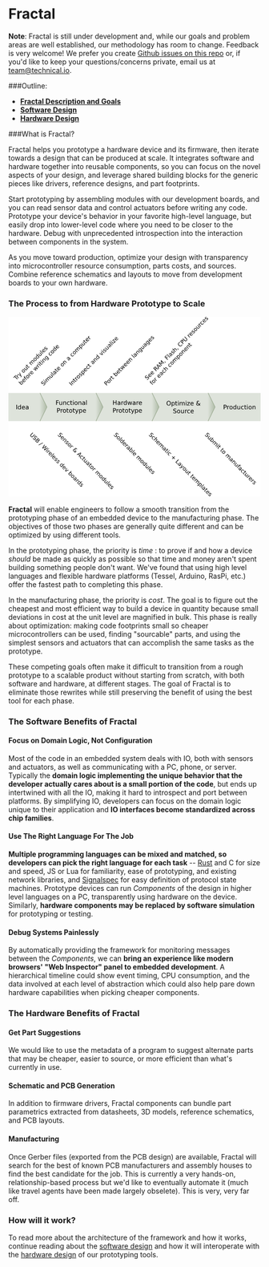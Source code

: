 # Fractal

**Note**: Fractal is still under development and, while our goals and problem areas are well established, our methodology has room to change. Feedback is very welcome! We prefer you create [Github issues on this repo](//github.com/technicalmachine/fractal-docs/issues) or, if you'd like to keep your questions/concerns private, email us at team@technical.io.

###Outline:
* [**Fractal Description and Goals**](README.md)
* [**Software Design**](software-design.md)
* [**Hardware Design**](hardware-design.md)

###What is Fractal?

Fractal helps you prototype a hardware device and its firmware, then iterate towards a design that can be produced at scale. It integrates software and hardware together into reusable components, so you can focus on the novel aspects of your design, and leverage shared building blocks for the generic pieces like drivers, reference designs, and part footprints.

Start prototyping by assembling modules with our development boards, and you can read sensor data and control actuators before writing any code. Prototype your device's behavior in your favorite high-level language, but easily drop into lower-level code where you need to be closer to the hardware. Debug with unprecedented introspection into the interaction between components in the system.

As you move toward production, optimize your design with transparency into microcontroller resource consumption, parts costs, and sources. Combine reference schematics and layouts to move from development boards to your own hardware.

### The Process to from Hardware Prototype to Scale

<img src='img/steps.png'>

**Fractal** will enable engineers to follow a smooth transition from the prototyping phase of an embedded device to the manufacturing phase. The objectives of those two phases are generally quite different and can be optimized by using different tools.

In the prototyping phase, the priority is *time* : to prove if and how a device *should* be made as quickly as possible so that time and money aren't spent building something people don't want. We've found that using high level languages and flexible hardware platforms (Tessel, Arduino, RasPi, etc.) offer the fastest path to completing this phase.

In the manufacturing phase, the priority is *cost*. The goal is to figure out the cheapest and most efficient way to build a device in quantity because small deviations in cost at the unit level are magnified in bulk. This phase is really about optimization: making code footprints small so cheaper microcontrollers can be used, finding "sourcable" parts, and using the simplest sensors and actuators that can accomplish the same tasks as the prototype.

These competing goals often make it difficult to transition from a rough prototype to a scalable product without starting from scratch, with both software and hardware, at different stages. The goal of Fractal is to eliminate those rewrites while still preserving the benefit of using the best tool for each phase.


### The Software Benefits of Fractal

#### Focus on Domain Logic, Not Configuration

Most of the code in an embedded system deals with IO, both with sensors and actuators, as well as communicating with a PC, phone, or server. Typically the **domain logic implementing the unique behavior that the developer actually cares about is a small portion of the code**, but ends up intertwined with all the IO, making it hard to introspect and port between platforms. By simplifying IO, developers can focus on the domain logic unique to their application and **IO interfaces become standardized across chip families**.

#### Use The Right Language For The Job

**Multiple programming languages can be mixed and matched, so developers can pick the right language for each task** -- [Rust](http://www.rust-lang.org/) and C for size and speed, JS or Lua for familiarity, ease of prototyping, and existing network libraries, and [Signalspec](http://signalspec.org) for easy definition of protocol state machines. Prototype devices can run *Components* of the design in higher level languages on a PC, transparently using hardware on the device. Similarly, **hardware components may be replaced by software simulation** for prototyping or testing.

#### Debug Systems Painlessly

By automatically providing the framework for monitoring messages between the *Components*, we can **bring an experience like modern browsers' "Web Inspector" panel to embedded development**. A hierarchical timeline could show event timing, CPU consumption, and the data involved at each level of abstraction which could also help pare down hardware capabilities when picking cheaper components.

### The Hardware Benefits of Fractal

#### Get Part Suggestions
We would like to use the metadata of a program to suggest alternate parts that may be cheaper, easier to source, or more efficient than what's currently in use.

#### Schematic and PCB Generation
In addition to firmware drivers, Fractal components can bundle part parametrics extracted from datasheets, 3D models, reference schematics, and PCB layouts.

#### Manufacturing
Once Gerber files (exported from the PCB design) are available, Fractal will search for the best of known PCB manufacturers and assembly houses to find the best candidate for the job. This is currently a very hands-on, relationship-based process but we'd like to eventually automate it (much like travel agents have been made largely obselete). This is very, very far off.


### How will it work?

To read more about the architecture of the framework and how it works, continue reading about the [software design](software-design.md) and how it will interoperate with the [hardware design](hardware-design.md) of our prototyping tools.

